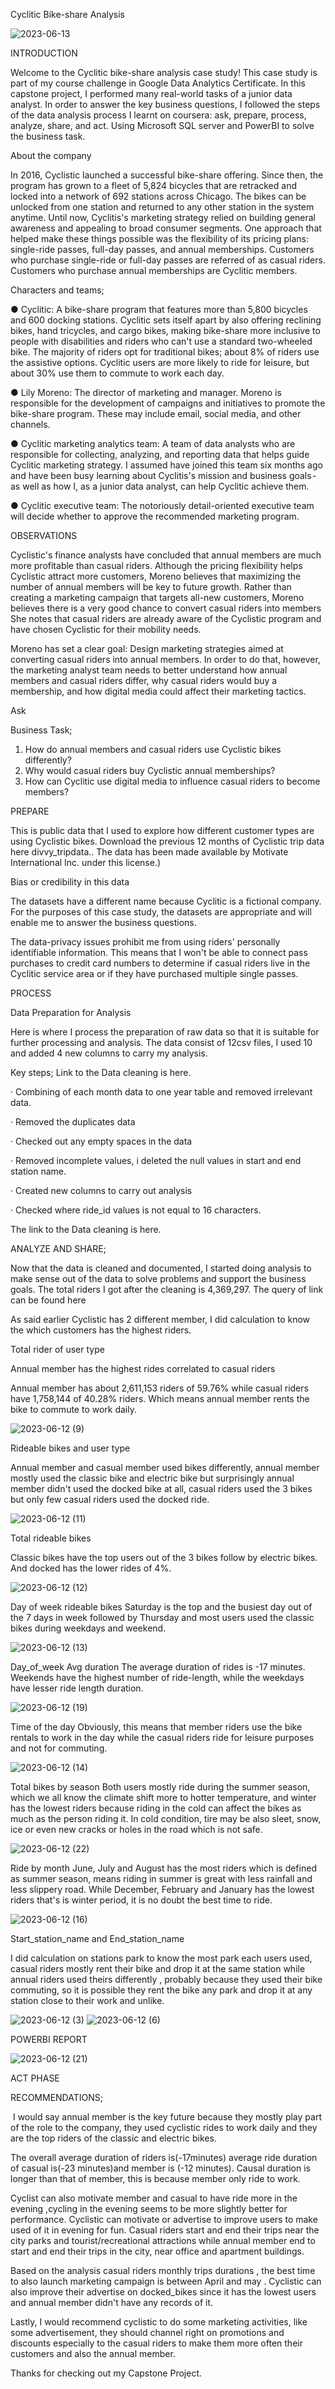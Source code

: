 Cyclitic Bike-share Analysis

![2023-06-13](https://github.com/Kayteeseun/cyclistic-Casestudy/assets/132163855/9dd9f17b-d5ea-4f39-a820-3fa9e381b4a3)

INTRODUCTION

Welcome to the Cyclitic bike-share analysis case study! This case study is part of my course challenge in Google Data Analytics Certificate. In this capstone project, I performed many real-world tasks of a junior data analyst. In order to answer the key business questions, I followed the steps of the data analysis process I learnt on coursera: ask, prepare, process, analyze, share, and act. Using Microsoft SQL server and PowerBI to solve the business task.

About the company

In 2016, Cyclistic launched a successful bike-share offering. Since then, the program has grown to a fleet of 5,824 bicycles that are retracked and locked into a network of 692 stations across Chicago. The bikes can be unlocked from one station and returned to any other station in the system anytime.
Until now, Cyclitis's marketing strategy relied on building general awareness and appealing to broad consumer segments. One approach that helped make these things possible was the flexibility of its pricing plans: single-ride passes, full-day passes, and annual memberships. Customers who purchase single-ride or full-day passes are referred of as casual riders. Customers who purchase annual memberships are Cyclitic members.

Characters and teams;

● Cyclitic: A bike-share program that features more than 5,800 bicycles and 600 docking stations. Cyclitic sets itself apart by also offering reclining bikes, hand tricycles, and cargo bikes, making bike-share more inclusive to people with disabilities and riders who can't use a standard two-wheeled bike. The majority of riders opt for traditional bikes; about 8% of riders use the assistive options. Cyclitic users are more likely to ride for leisure, but about 30% use them to commute to work each day.

● Lily Moreno: The director of marketing and manager. Moreno is responsible for the development of campaigns and initiatives to promote the bike-share program. These may include email, social media, and other channels.

● Cyclitic marketing analytics team: A team of data analysts who are responsible for collecting, analyzing, and reporting data that helps guide Cyclitic marketing strategy. I assumed have joined this team six months ago and have been busy learning about Cyclitis's mission and business goals - as well as how I, as a junior data analyst, can help Cyclitic achieve them.

● Cyclitic executive team: The notoriously detail-oriented executive team will decide whether to approve the recommended marketing program.

OBSERVATIONS

Cyclistic's finance analysts have concluded that annual members are much more profitable than casual riders. Although the pricing flexibility helps Cyclistic attract more customers, Moreno believes that maximizing the number of annual members will be key to future growth. Rather than creating a marketing campaign that targets all-new customers, Moreno believes there is a very good chance to convert casual riders into members She notes that casual riders are already aware of the Cyclistic program and have chosen Cyclistic for their mobility needs.

Moreno has set a clear goal: Design marketing strategies aimed at converting casual riders into annual members. In order to do that, however, the marketing analyst team needs to better understand how annual members and casual riders differ, why casual riders would buy a membership, and how digital media could affect their marketing tactics.

Ask

Business Task;

1. How do annual members and casual riders use Cyclistic bikes differently?
2. Why would casual riders buy Cyclistic annual memberships?
3. How can Cyclitic use digital media to influence casual riders to become members?

PREPARE

This is public data that I used to explore how different customer types are using Cyclistic bikes. Download the previous 12 months of Cyclistic trip data here divvy_tripdata.. The data has been made available by Motivate International Inc. under this license.)

Bias or credibility in this data

The datasets have a different name because Cyclitic is a fictional company. For the purposes of this case study, the datasets are appropriate and will enable me to answer the business questions.

The data-privacy issues prohibit me from using riders' personally identifiable information. This means that I won't be able to connect pass purchases to credit card numbers to determine if casual riders live in the Cyclitic service area or if they have purchased multiple single passes.

PROCESS

Data Preparation for Analysis

Here is where I process the preparation of raw data so that it is suitable for further processing and analysis. The data consist of 12csv files, I used 10 and added 4 new columns to carry my analysis.

Key steps; Link to the Data cleaning is here.

· Combining of each month data to one year table and removed irrelevant data.    

· Removed the duplicates data

· Checked out any empty spaces in the data

· Removed incomplete values, i deleted the null values in start and end station name.

· Created new columns to carry out analysis

· Checked where ride_id values is not equal to 16 characters.

The link to the Data cleaning is here.

ANALYZE AND SHARE;

Now that the data is cleaned and documented, I started doing analysis to make sense out of the data to solve problems and support the business goals. The total riders I got after the cleaning is 4,369,297. The query of link can be found here 


As said earlier Cyclistic has 2 different member, I did calculation to know the which customers has the highest riders.

Total rider of user type

Annual member has the highest rides correlated to casual riders

Annual member has about 2,611,153 riders of 59.76% while casual riders have 1,758,144 of 40.28% riders. Which means annual member rents the bike to commute to work daily.

![2023-06-12 (9)](https://github.com/Kayteeseun/cyclistic-Casestudy/assets/132163855/134a1beb-99ea-4d9d-b529-072b1a46a0df)

Rideable bikes and user type

Annual member and casual member used bikes differently, annual member mostly used the classic bike and electric bike but surprisingly annual member didn't used the docked bike at all, casual riders used the 3 bikes but only few casual riders used the docked ride.

![2023-06-12 (11)](https://github.com/Kayteeseun/cyclistic-Casestudy/assets/132163855/56606d57-5911-4ab0-ba2b-d70a627cbfb8)


Total rideable bikes

Classic bikes have the top users out of the 3 bikes follow by electric bikes. And docked has the lower rides of 4%.

![2023-06-12 (12)](https://github.com/Kayteeseun/cyclistic-Casestudy/assets/132163855/fee1a139-e8e6-4ff6-aa2e-3d33a39e4386)

Day of week rideable bikes
Saturday is the top and the busiest day out of the 7 days in week followed by Thursday and most users used the classic bikes during weekdays and weekend.


![2023-06-12 (13)](https://github.com/Kayteeseun/cyclistic-Casestudy/assets/132163855/87c94f3d-fe7a-4294-b902-d42c55b008e0)

Day_of_week Avg duration
The average duration of rides is -17 minutes. Weekends have the highest number of ride-length, while the weekdays have lesser ride length duration.

![2023-06-12 (19)](https://github.com/Kayteeseun/cyclistic-Casestudy/assets/132163855/63065412-ef21-4655-8145-7de2b5dcb2ae)



Time of the day
Obviously, this means that member riders use the bike rentals to work in the day while the casual riders ride for leisure purposes and not for commuting.

![2023-06-12 (14)](https://github.com/Kayteeseun/cyclistic-Casestudy/assets/132163855/ac96c3e2-92e6-4170-96ad-92076df9f9af)


Total bikes by season
Both users mostly ride during the summer season, which we all know the climate shift more to hotter temperature, and winter has the lowest riders because riding in the cold can affect the bikes as much as the person riding it. In cold condition, tire may be also sleet, snow, ice or even new cracks or holes in the road which is not safe.

![2023-06-12 (22)](https://github.com/Kayteeseun/cyclistic-Casestudy/assets/132163855/ad0247dc-4708-4564-857b-b8ece28402dd)


Ride by month
June, July and August has the most riders which is defined as summer season, means riding in summer is great with less rainfall and less slippery road. While December, February and January has the lowest riders that's is winter period, it is no doubt the best time to ride.


![2023-06-12 (16)](https://github.com/Kayteeseun/cyclistic-Casestudy/assets/132163855/3a1c7a6e-ae1a-43b5-9481-83f3eaaf2d9c)


Start_station_name and End_station_name

I did calculation on stations park to know the most park each users used, casual riders mostly rent their bike and drop it at the same station while annual riders used theirs differently , probably because they used their bike commuting, so it is possible they rent the bike any park and drop it at any station close to their work and unlike.


![2023-06-12 (3)](https://github.com/Kayteeseun/cyclistic-Casestudy/assets/132163855/fe95ca54-f4c5-421f-acff-64ad227eca44)
![2023-06-12 (6)](https://github.com/Kayteeseun/cyclistic-Casestudy/assets/132163855/90acb48b-16f7-4db4-a1d6-a782d9fc3b93)


POWERBI REPORT
 
 ![2023-06-12 (21)](https://github.com/Kayteeseun/cyclistic-Casestudy/assets/132163855/02dba6d6-5bb5-4284-9573-8ffe05271aff)

ACT PHASE

RECOMMENDATIONS;

 I would say annual member is the key future because they mostly play part of the role to the company, they used cyclistic rides to work daily and they are the top riders of the classic and electric bikes.
 
The overall average duration of riders is(-17minutes) average ride duration of casual is(-23 minutes)and member is (-12 minutes). Causal duration is longer than that of member, this is because member only ride to work.

Cyclist can also motivate member and casual to have ride more in the evening ,cycling in the evening seems to be more slightly better for performance. Cyclistic can motivate or advertise to improve users to make used of it in evening for fun.
Casual riders start and end their trips near the city parks and tourist/recreational attractions while annual member end to start and end their trips in the city, near office and apartment buildings.

Based on the analysis casual riders monthly trips durations , the best time to also launch marketing campaign is between April and may .
Cyclistic can also improve their advertise on docked_bikes since it has the lowest users and annual  member didn't have any records of it.

Lastly, I would recommend cyclistic to do some marketing activities, like some advertisement, they should channel right on promotions and discounts especially to the casual riders to make them more often their customers and also the annual member.

Thanks for checking out my Capstone Project.













